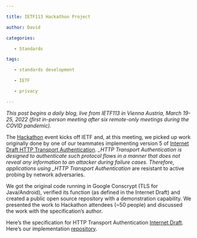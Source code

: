 ```yaml
---

title: IETF113 Hackathon Project

author: David

categories:

   - Standards

tags:

   - standards development

   - IETF

   - privacy

---
```


*This post begins a daily blog, live from IETF113 in Vienna Austria, March 19-25, 2022 (first in-person meeting after six remote-only meetings during the COVID pandemic).*

The [Hackathon](https://www.ietf.org/how/runningcode/hackathons/113-hackathon/) event kicks off IETF and, at this meeting,  we picked up work originally done by one of our teammates implementing version 5 of [Internet Draft HTTP Transport Authentication](https://www.ietf.org/archive/id/draft-schinazi-httpbis-transport-auth-05.html). *_HTTP Transport Authentication* _is designed to authenticate such protocol flows in a manner that does not reveal any information to an attacker during failure cases.  Therefore, applications using *_HTTP Transport Authentication*_ are resistant to active probing by network adversaries. 

We got the original code running in Google Conscrypt (TLS for Java/Android), verified its function (as defined in the Internet Draft) and created a public open source repository with a demonstration capability. We presented the work to Hackathon attendees (~50 people) and discussed the work with the specification’s author.

Here’s the specification for HTTP Transport Authentication [Internet Draft](https://www.ietf.org/archive/id/draft-schinazi-httpbis-transport-auth-05.html).  Here’s our  implementation [repository](https://github.com/guardianproject/HTTPTransportAuthentication).
